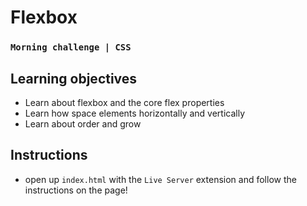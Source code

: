# Flexbox
### `Morning challenge | CSS`

## Learning objectives
- Learn about flexbox and the core flex properties
- Learn how space elements horizontally and vertically
- Learn about order and grow

## Instructions
- open up `index.html` with the `Live Server` extension and follow the instructions on the page!